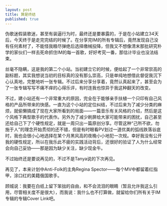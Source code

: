 ```yaml
---
layout: post
title: 算是终结
published: true
---
```


伪歌迷假装歌迷，甚至有装逼行为时，最终还是要暴露的，于是在小站建立34天后，今天终于是走完完结的时候了。在分享完IM的所有专辑后，竟然发现自己没有任何素材了，不能怪我粮尽弹绝后选择缴械投降，但我又不想像清末那批研究朴学的家伙们一样去死命抓住IM的每一首歌，好好考究一番，那估计毕业也没法结束。

丝毫不隐瞒，这是我的第二个小站。当初建立它的时候，便给起了一个非常崇高的副标题，其实我想说当初的目标真的没有那么崇高，只是单纯地想借此督促我沉下心认真地，完整地听一张专辑。不过后来分享分享着，竟然认真起来了，甚至会为了一张专辑写写不痛不痒的心得乐评，有时连我也惊异于我这种翻天的改变。

不过，建小站还有一个非常重大的原因，完全在于能够亲手扶植一个只印有自己风格的产品所带来的快感。一直为这个小站的定位纠结，不过后来为了减少分类的麻烦，就偷懒搞成了现在大家所看到的局面——一篇音乐有关风格的介绍，然后是这个风格下典型歌手的代表作。另外为了减少刷屏给大家可能带来的困扰，自己甚至还给自己下了个硬性规定，就是一周只出一篇原创分享。尽管这种“己所不欲，勿施于人”的理念开始贯彻的还不错，但是有时眼看PV划过一道优美的弧线跌落谷底时，我也会很小心地选择在某个月黑风高的夜晚小小地犯一次规。幸好我没有公开我的硬性规定，所以在我乐此不疲的实践活动背后，还很好的验证了人为什么经常会向自己妥协——那是因为缺少关注，缺少现金牛。

不过始终还是要说再见的，不过不是Tanya说的下次再见。

再见了，本来计划中Anti-Folk的主角Regina Spector——每个MV中都留着红指甲，涂口红的美籍俄国歌手。

顾城说：我要在白纸上留下笨拙的自由，和不会流泪的眼睛（暂且允许我这么引用，尽管相关度不是很大），而我说：我什么也不打算做，就留给你们所有关于IM专辑的专辑Cover Link吧。
